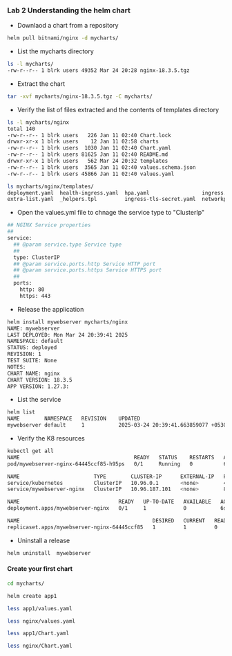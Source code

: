 ### Lab 2 Understanding the helm chart
* Downlaod a chart from a repository
```bash
helm pull bitnami/nginx -d mycharts/
```
* List the mycharts directory
```bash
ls -l mycharts/
-rw-r--r-- 1 blrk users 49352 Mar 24 20:28 nginx-18.3.5.tgz
```
* Extract the chart 
```bash
tar -xvf mycharts/nginx-18.3.5.tgz -C mycharts/
```
* Verify the list of files extracted and the contents of templates directory
```bash
ls -l mycharts/nginx
total 140
-rw-r--r-- 1 blrk users   226 Jan 11 02:40 Chart.lock
drwxr-xr-x 1 blrk users    12 Jan 11 02:58 charts
-rw-r--r-- 1 blrk users  1030 Jan 11 02:40 Chart.yaml
-rw-r--r-- 1 blrk users 81625 Jan 11 02:40 README.md
drwxr-xr-x 1 blrk users   562 Mar 24 20:32 templates
-rw-r--r-- 1 blrk users  3565 Jan 11 02:40 values.schema.json
-rw-r--r-- 1 blrk users 45866 Jan 11 02:40 values.yaml
```
```bash
ls mycharts/nginx/templates/
deployment.yaml  health-ingress.yaml  hpa.yaml                 ingress.yaml        NOTES.txt  prometheusrules.yaml         serviceaccount.yaml  stream-server-block-configmap.yaml  tls-secret.yaml
extra-list.yaml  _helpers.tpl         ingress-tls-secret.yaml  networkpolicy.yaml  pdb.yaml   server-block-configmap.yaml  servicemonitor.yaml  svc.yaml
```
* Open the values.yml file to chnage the service type to "ClusterIp"
``` bash
## NGINX Service properties
##  
service:
  ## @param service.type Service type
  ## 
  type: ClusterIP
  ## @param service.ports.http Service HTTP port
  ## @param service.ports.https Service HTTPS port
  ##
  ports:
    http: 80
    https: 443
```  
*  Release the application
```bash
helm install mywebserver mycharts/nginx
NAME: mywebserver
LAST DEPLOYED: Mon Mar 24 20:39:41 2025
NAMESPACE: default
STATUS: deployed
REVISION: 1
TEST SUITE: None
NOTES:
CHART NAME: nginx
CHART VERSION: 18.3.5
APP VERSION: 1.27.3:
```
* List the service
```bash
helm list
NAME       	NAMESPACE	REVISION	UPDATED                                	STATUS  	CHART       	APP VERSION
mywebserver	default  	1       	2025-03-24 20:39:41.663859077 +0530 IST	deployed	nginx-18.3.5	1.27.3     
```
* Verify the K8 resources
```bash
kubectl get all
NAME                                     READY   STATUS    RESTARTS   AGE
pod/mywebserver-nginx-64445ccf85-h95ps   0/1     Running   0          6s

NAME                        TYPE        CLUSTER-IP      EXTERNAL-IP   PORT(S)          AGE
service/kubernetes          ClusterIP   10.96.0.1       <none>        443/TCP          184d
service/mywebserver-nginx   ClusterIP   10.96.187.101   <none>        80/TCP,443/TCP   6s

NAME                                READY   UP-TO-DATE   AVAILABLE   AGE
deployment.apps/mywebserver-nginx   0/1     1            0           6s

NAME                                           DESIRED   CURRENT   READY   AGE
replicaset.apps/mywebserver-nginx-64445ccf85   1         1         0       6s
```
* Uninstall a release
```bash
helm uninstall  mywebserver
```
#### Create your first chart
```bash
cd mycharts/

helm create app1

less app1/values.yaml

less nginx/values.yaml

less app1/Chart.yaml 

less nginx/Chart.yaml
```

